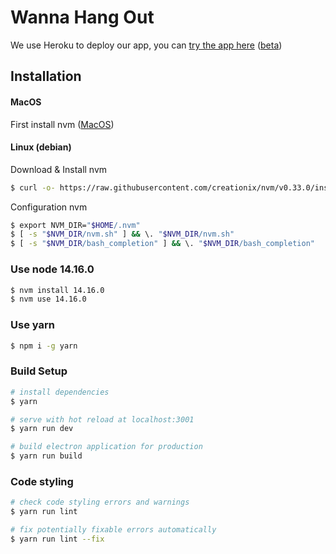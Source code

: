 # Wanna Hang Out

We use Heroku to deploy our app, you can [try the app here](https://wannahangout.herokuapp.com) ([beta](https://wannahangout-beta.herokuapp.com))

## Installation
  #### MacOS
First install nvm ([MacOS](https://github.com/nvm-sh/nvm#installing-and-updating))

  #### Linux (debian)
Download & Install nvm
``` bash
$ curl -o- https://raw.githubusercontent.com/creationix/nvm/v0.33.0/install.sh | bash
```

Configuration nvm
``` bash
$ export NVM_DIR="$HOME/.nvm" 
$ [ -s "$NVM_DIR/nvm.sh" ] && \. "$NVM_DIR/nvm.sh"
$ [ -s "$NVM_DIR/bash_completion" ] && \. "$NVM_DIR/bash_completion"
```

### Use node 14.16.0

``` bash
$ nvm install 14.16.0
$ nvm use 14.16.0
```

### Use yarn

``` bash
$ npm i -g yarn
```

### Build Setup

``` bash
# install dependencies
$ yarn

# serve with hot reload at localhost:3001
$ yarn run dev

# build electron application for production
$ yarn run build

```

### Code styling

``` bash
# check code styling errors and warnings
$ yarn run lint

# fix potentially fixable errors automatically
$ yarn run lint --fix

```